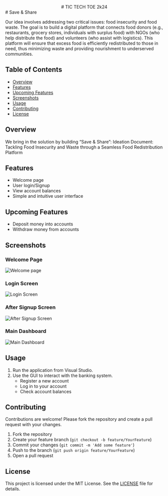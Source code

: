 
<center># TIC TECH TOE 2k24</center>
# Save & Share

Our idea involves addressing two critical issues: food insecurity and food waste. The goal is to build a digital platform that connects food donors (e.g., restaurants, grocery stores, individuals with surplus food) with NGOs (who help distribute the food) and volunteers (who assist with logistics). This platform will ensure that excess food is efficiently  redistributed to those in need, thus minimizing waste and providing nourishment to underserved communities.
## Table of Contents

- [Overview](#overview)
- [Features](#features)
- [Upcoming Features](#upcoming-features)
- [Screenshots](#screenshots)
- [Usage](#usage)
- [Contributing](#contributing)
- [License](#license)

## Overview

We bring in the solution by building “Save & Share”: Ideation Document: Tackling Food Insecurity and Waste through a Seamless Food 
 Redistribution Platform

## Features

- Welcome page
- User login/Signup
- View account balances
- Simple and intuitive user interface

## Upcoming Features

- Deposit money into accounts
- Withdraw money from accounts

## Screenshots

### Welcome Page
![Welcome page](img/img2.jpeg)

### Login Screen
![Login Screen](img/img1.jpeg)

### After Signup Screen
![After Signup Screen](img/img3.jpeg)

### Main Dashboard
![Main Dashboard](img/img4.jpeg)


## Usage

1. Run the application from Visual Studio.
2. Use the GUI to interact with the banking system.
    - Register a new account
    - Log in to your account
    - Check account balances

## Contributing

Contributions are welcome! Please fork the repository and create a pull request with your changes.

1. Fork the repository
2. Create your feature branch (`git checkout -b feature/YourFeature`)
3. Commit your changes (`git commit -m 'Add some feature'`)
4. Push to the branch (`git push origin feature/YourFeature`)
5. Open a pull request

## License

This project is licensed under the MIT License. See the [LICENSE](LICENSE) file for details.
